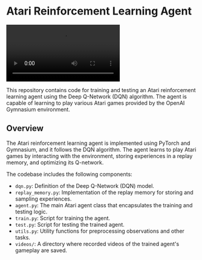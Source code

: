 # Atari Reinforcement Learning Agent

![Trained Agent Video](videos/dqn_pong_video/rl-video-episode-0.mp4)

This repository contains code for training and testing an Atari reinforcement learning agent using the Deep Q-Network (DQN) algorithm. The agent is capable of learning to play various Atari games provided by the OpenAI Gymnasium environment.

## Overview

The Atari reinforcement learning agent is implemented using PyTorch and Gymnasium, and it follows the DQN algorithm. The agent learns to play Atari games by interacting with the environment, storing experiences in a replay memory, and optimizing its Q-network.

The codebase includes the following components:

- `dqn.py`: Definition of the Deep Q-Network (DQN) model.
- `replay_memory.py`: Implementation of the replay memory for storing and sampling experiences.
- `agent.py`: The main Atari agent class that encapsulates the training and testing logic.
- `train.py`: Script for training the agent.
- `test.py`: Script for testing the trained agent.
- `utils.py`: Utility functions for preprocessing observations and other tasks.
- `videos/`: A directory where recorded videos of the trained agent's gameplay are saved.


